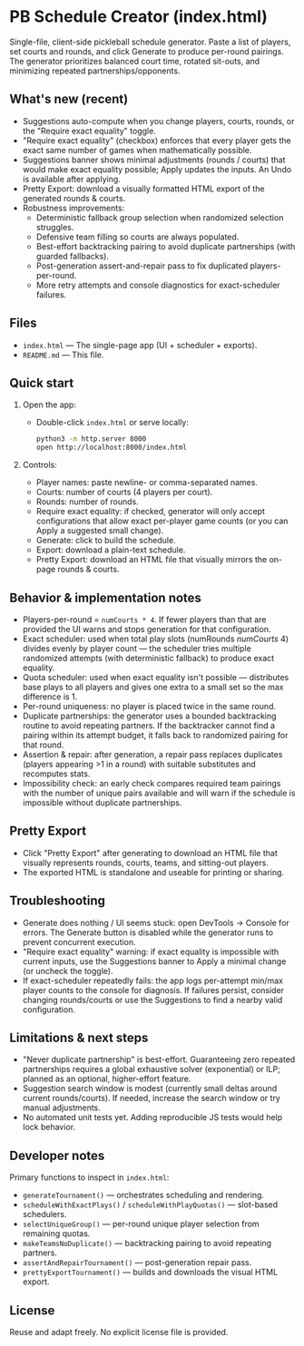 PB Schedule Creator (index.html)
================================

Single-file, client-side pickleball schedule generator. Paste a list of players, set courts and rounds, and click Generate to produce per-round pairings. The generator prioritizes balanced court time, rotated sit-outs, and minimizing repeated partnerships/opponents.

What's new (recent)
-------------------

- Suggestions auto-compute when you change players, courts, rounds, or the "Require exact equality" toggle.
- "Require exact equality" (checkbox) enforces that every player gets the exact same number of games when mathematically possible.
- Suggestions banner shows minimal adjustments (rounds / courts) that would make exact equality possible; Apply updates the inputs. An Undo is available after applying.
- Pretty Export: download a visually formatted HTML export of the generated rounds & courts.
- Robustness improvements:
  - Deterministic fallback group selection when randomized selection struggles.
  - Defensive team filling so courts are always populated.
  - Best-effort backtracking pairing to avoid duplicate partnerships (with guarded fallbacks).
  - Post-generation assert-and-repair pass to fix duplicated players-per-round.
  - More retry attempts and console diagnostics for exact-scheduler failures.

Files
-----

- `index.html` — The single-page app (UI + scheduler + exports).
- `README.md` — This file.

Quick start
-----------

1. Open the app:
   - Double-click `index.html` or serve locally:

     ```bash
     python3 -m http.server 8000
     open http://localhost:8000/index.html
     ```

2. Controls:
   - Player names: paste newline- or comma-separated names.
   - Courts: number of courts (4 players per court).
   - Rounds: number of rounds.
   - Require exact equality: if checked, generator will only accept configurations that allow exact per-player game counts (or you can Apply a suggested small change).
   - Generate: click to build the schedule.
   - Export: download a plain-text schedule.
   - Pretty Export: download an HTML file that visually mirrors the on-page rounds & courts.

Behavior & implementation notes
--------------------------------

- Players-per-round = `numCourts * 4`. If fewer players than that are provided the UI warns and stops generation for that configuration.
- Exact scheduler: used when total play slots (numRounds *numCourts* 4) divides evenly by player count — the scheduler tries multiple randomized attempts (with deterministic fallback) to produce exact equality.
- Quota scheduler: used when exact equality isn't possible — distributes base plays to all players and gives one extra to a small set so the max difference is 1.
- Per-round uniqueness: no player is placed twice in the same round.
- Duplicate partnerships: the generator uses a bounded backtracking routine to avoid repeating partners. If the backtracker cannot find a pairing within its attempt budget, it falls back to randomized pairing for that round.
- Assertion & repair: after generation, a repair pass replaces duplicates (players appearing >1 in a round) with suitable substitutes and recomputes stats.
- Impossibility check: an early check compares required team pairings with the number of unique pairs available and will warn if the schedule is impossible without duplicate partnerships.

Pretty Export
-------------

- Click "Pretty Export" after generating to download an HTML file that visually represents rounds, courts, teams, and sitting-out players.
- The exported HTML is standalone and useable for printing or sharing.

Troubleshooting
---------------

- Generate does nothing / UI seems stuck: open DevTools → Console for errors. The Generate button is disabled while the generator runs to prevent concurrent execution.
- "Require exact equality" warning: if exact equality is impossible with current inputs, use the Suggestions banner to Apply a minimal change (or uncheck the toggle).
- If exact-scheduler repeatedly fails: the app logs per-attempt min/max player counts to the console for diagnosis. If failures persist, consider changing rounds/courts or use the Suggestions to find a nearby valid configuration.

Limitations & next steps
------------------------

- "Never duplicate partnership" is best-effort. Guaranteeing zero repeated partnerships requires a global exhaustive solver (exponential) or ILP; planned as an optional, higher-effort feature.
- Suggestion search window is modest (currently small deltas around current rounds/courts). If needed, increase the search window or try manual adjustments.
- No automated unit tests yet. Adding reproducible JS tests would help lock behavior.

Developer notes
---------------

Primary functions to inspect in `index.html`:

- `generateTournament()` — orchestrates scheduling and rendering.
- `scheduleWithExactPlays()` / `scheduleWithPlayQuotas()` — slot-based schedulers.
- `selectUniqueGroup()` — per-round unique player selection from remaining quotas.
- `makeTeamsNoDuplicate()` — backtracking pairing to avoid repeating partners.
- `assertAndRepairTournament()` — post-generation repair pass.
- `prettyExportTournament()` — builds and downloads the visual HTML export.

License
-------

Reuse and adapt freely. No explicit license file is provided.
